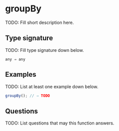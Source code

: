 # groupBy

TODO: Fill short description here.

## Type signature

TODO: Fill type signature down below.

```
any ⇒ any
```

## Examples

TODO: List at least one example down below.

```javascript
groupBy(); // ⇒ TODO
```

## Questions

TODO: List questions that may this function answers.

